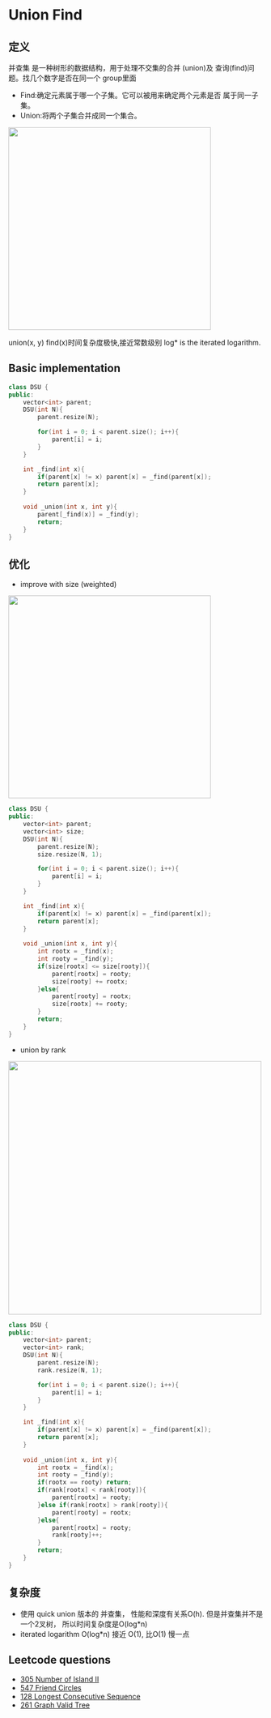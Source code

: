 # Union Find
## 定义
并查集 是一种树形的数据结构，用于处理不交集的合并 (union)及 查询(find)问题。找几个数字是否在同一个 group里面
- Find:确定元素属于哪一个子集。它可以被用来确定两个元素是否 属于同一子集。
- Union:将两个子集合并成同一个集合。

<img src="../assets/unionfind.png" width="400" />

union(x, y) find(x)时间复杂度极快,接近常数级别 log* is the iterated logarithm.

## Basic implementation
```c++
class DSU {
public:
    vector<int> parent;
    DSU(int N){
        parent.resize(N);

        for(int i = 0; i < parent.size(); i++){
            parent[i] = i;
        }
    }

    int _find(int x){
        if(parent[x] != x) parent[x] = _find(parent[x]);
        return parent[x];
    }
    
    void _union(int x, int y){
        parent[_find(x)] = _find(y);
        return;
    }
}
```

## 优化
- improve with size (weighted)

<img src="../assets/weighted_quick_union.png" width="400" />

```c++
class DSU {
public:
    vector<int> parent;
    vector<int> size;
    DSU(int N){
        parent.resize(N);
        size.resize(N, 1);

        for(int i = 0; i < parent.size(); i++){
            parent[i] = i;
        }
    }

    int _find(int x){
        if(parent[x] != x) parent[x] = _find(parent[x]);
        return parent[x];
    }
    
    void _union(int x, int y){
        int rootx = _find(x);
        int rooty = _find(y);
        if(size[rootx] <= size[rooty]){
            parent[rootx] = rooty;
            size[rooty] += rootx;
        }else{
            parent[rooty] = rootx;
            size[rootx] += rooty;
        }
        return;
    }
}
```
- union by rank

<img src="../assets/union_by_rank.png" width="500" />

```c++
class DSU {
public:
    vector<int> parent;
    vector<int> rank;
    DSU(int N){
        parent.resize(N);
        rank.resize(N, 1);

        for(int i = 0; i < parent.size(); i++){
            parent[i] = i;
        }
    }

    int _find(int x){
        if(parent[x] != x) parent[x] = _find(parent[x]);
        return parent[x];
    }
    
    void _union(int x, int y){
        int rootx = _find(x);
        int rooty = _find(y);
        if(rootx == rooty) return;
        if(rank[rootx] < rank[rooty]){
            parent[rootx] = rooty;
        }else if(rank[rootx] > rank[rooty]){
            parent[rooty] = rootx;
        }else{
            parent[rootx] = rooty;
            rank[rooty]++;
        }
        return;
    }
}
```

## 复杂度
- 使用 quick union 版本的 并查集， 性能和深度有关系O(h).
但是并查集并不是一个2叉树， 所以时间复杂度是O(log*n)
- iterated logarithm O(log*n) 接近 O(1), 比O(1) 慢一点

## Leetcode questions
- [305 Number of Island II](../leetcode_questions/305_number_of_island_ii.md)
- [547 Friend Circles](../leetcode_questions/547_friend_circles.md)
- [128 Longest Consecutive Sequence](../leetcode_questions/128_longest_consecutive_sequence.md)
- [261 Graph Valid Tree](../leetcode_questions/261_graph_valid_tree.md)